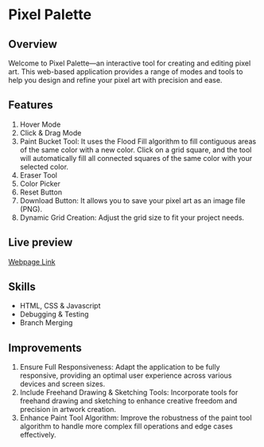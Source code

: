 # Pixel Palette

## Overview

Welcome to Pixel Palette—an interactive tool for creating and editing pixel art. This web-based application provides a range of modes and tools to help you design and refine your pixel art with precision and ease.

## Features
1. Hover Mode
2. Click & Drag Mode
3. Paint Bucket Tool: It uses the Flood Fill algorithm to fill contiguous areas of the same color with a new color. Click on a grid square, and the tool will automatically fill all connected squares of the same color with your selected color.
2. Eraser Tool
3. Color Picker
4. Reset Button
5. Download Button: It allows you to save your pixel art as an image file (PNG). 
6. Dynamic Grid Creation: Adjust the grid size to fit your project needs. 

## Live preview 

[Webpage Link](https://nehag2005.github.io/Anime-Landing-Page/)

## Skills 

- HTML, CSS & Javascript
- Debugging & Testing
- Branch Merging 

## Improvements 
1. Ensure Full Responsiveness: Adapt the application to be fully responsive, providing an optimal user experience across various devices and screen sizes.
2. Include Freehand Drawing & Sketching Tools: Incorporate tools for freehand drawing and sketching to enhance creative freedom and precision in artwork creation.
3. Enhance Paint Tool Algorithm: Improve the robustness of the paint tool algorithm to handle more complex fill operations and edge cases effectively.

